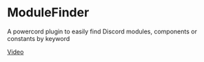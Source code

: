 # ModuleFinder

A powercord plugin to easily find Discord modules, components or constants by keyword

[Video](https://i-dont.work-for-an.agency/8eCW3ZE.webm)
